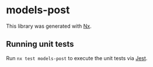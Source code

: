 # models-post

This library was generated with [Nx](https://nx.dev).

## Running unit tests

Run `nx test models-post` to execute the unit tests via [Jest](https://jestjs.io).
